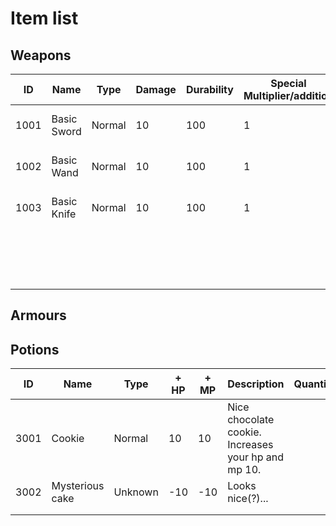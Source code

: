 # Item list

## Weapons

| ID   | Name        | Type   | Damage | Durability | Special Multiplier/addition | Description         |
|------|-------------|--------|--------|------------|-----------------------------|---------------------|
| 1001 | Basic Sword | Normal | 10     | 100        | 1                           | Just a normal sword |
| 1002 | Basic Wand  | Normal | 10     | 100        | 1                           | Just a normal wand  |
| 1003 | Basic Knife | Normal | 10     | 100        | 1                           | Just a normal knife |
|      |             |        |        |            |                             |                     |
|      |             |        |        |            |                             |                     |
|      |             |        |        |            |                             |                     |
|      |             |        |        |            |                             |                     |
|      |             |        |        |            |                             |                     |
|      |             |        |        |            |                             |                     |
|      |             |        |        |            |                             |                     |
|      |             |        |        |            |                             |                     |
|      |             |        |        |            |                             |                     |
|      |             |        |        |            |                             |                     |
|      |             |        |        |            |                             |                     |
|      |             |        |        |            |                             |                     |
|      |             |        |        |            |                             |                     |
|      |             |        |        |            |                             |                     |
|      |             |        |        |            |                             |                     |
|      |             |        |        |            |                             |                     |

## Armours

## Potions

| ID   | Name            | Type    | + HP | + MP | Description                                         | Quantity |
|------|-----------------|---------|------|------|-----------------------------------------------------|----------|
| 3001 | Cookie          | Normal  | 10   | 10   | Nice chocolate cookie. Increases your hp and mp 10. |          |
| 3002 | Mysterious cake | Unknown | -10  | -10  | Looks nice(?)...                                    |          |
|      |                 |         |      |      |                                                     |          |
|      |                 |         |      |      |                                                     |          |
